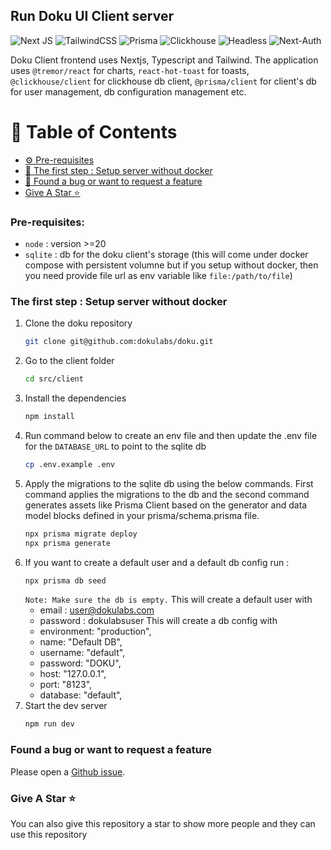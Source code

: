 ## Run Doku UI Client server
![Next JS](https://img.shields.io/badge/Next-black?style=for-the-badge&logo=next.js&logoColor=white) ![TailwindCSS](https://img.shields.io/badge/tailwindcss-%2338B2AC.svg?style=for-the-badge&logo=tailwind-css&logoColor=white) ![Prisma](https://img.shields.io/badge/Prisma-3982CE?style=for-the-badge&logo=Prisma&logoColor=white) ![Clickhouse](https://img.shields.io/badge/clickhouse-faff69?style=for-the-badge&logo=clickhouse
) ![Headless](https://img.shields.io/badge/headlessui-6dc0fd?style=for-the-badge&logo=headlessui
) ![Next-Auth](https://img.shields.io/badge/next-auth-2cfefe?style=for-the-badge&logo=next-auth
)

Doku Client frontend uses Nextjs, Typescript and Tailwind. The application uses `@tremor/react` for charts, `react-hot-toast` for toasts, `@clickhouse/client` for clickhouse db client, `@prisma/client` for client's db for user management, db configuration management etc.

# 📖 Table of Contents
- [⚙️ Pre-requisites](#-pre-requisites)
- [📌 The first step : Setup server without docker](#-the-first-step--setup-server-without-docker)
- [🔌 Found a bug or want to request a feature](#found-a-bug-or-want-to-request-a-feature)
- [Give A Star ⭐](#give-a-star-)

### Pre-requisites:
- `node` : version >=20
- `sqlite` : db for the doku client's storage (this will come under docker compose with persistent volumne but if you setup without docker, then you need provide file url as env variable like `file:/path/to/file`)
 
### The first step : Setup server without docker
1. Clone the doku repository 
    ```sh 
    git clone git@github.com:dokulabs/doku.git
    ````
2. Go to the client folder
    ```sh 
    cd src/client
    ````
3. Install the dependencies
    ```sh 
    npm install
    ````
4. Run command below to create an env file and then update the .env file for the `DATABASE_URL` to point to the sqlite db
    ```sh 
    cp .env.example .env
    ````
5. Apply the migrations to the sqlite db using the below commands. First command applies the migrations to the db and the second command generates assets like Prisma Client based on the generator and data model blocks defined in your prisma/schema.prisma file.
    ```sh 
    npx prisma migrate deploy
    npx prisma generate
    ````
6. If you want to create a default user and a default db config run :
    ```sh 
    npx prisma db seed 
    ````
    `Note: Make sure the db is empty.`
    This will create a default user with 
    - email : user@dokulabs.com
    - password : dokulabsuser
    This will create a db config with
    - environment: "production",
    - name: "Default DB",
    - username: "default",
	- password: "DOKU",
	- host: "127.0.0.1",
	- port: "8123",
	- database: "default",
7. Start the dev server
    ```sh 
    npm run dev
    ````

### Found a bug or want to request a feature

Please open a [Github issue](https://github.com/dokulabs/doku/issues/new/choose).

### Give A Star ⭐

You can also give this repository a star to show more people and they can use this repository